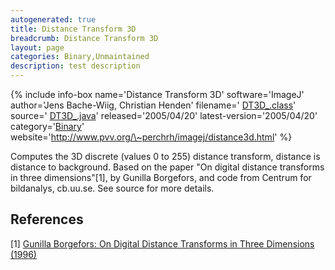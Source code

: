 ```yaml
---
autogenerated: true
title: Distance Transform 3D
breadcrumb: Distance Transform 3D
layout: page
categories: Binary,Unmaintained
description: test description
---
```


{% include info-box name='Distance Transform 3D' software='ImageJ' author='Jens Bache-Wiig, Christian Henden' filename=' [DT3D\_.class](http://www.pvv.org/~perchrh/imagej/DT3D_.class)' source=' [DT3D\_.java](http://www.pvv.org/~perchrh/imagej/DT3D_.java)' released='2005/04/20' latest-version='2005/04/20' category='[Binary](Category_Binary)' website='http://www.pvv.org/\~perchrh/imagej/distance3d.html' %}

Computes the 3D discrete (values 0 to 255) distance transform, distance is distance to background. Based on the paper "On digital distance transforms in three dimensions"[1], by Gunilla Borgefors, and code from Centrum for bildanalys, cb.uu.se. See source for more details.

References
----------

<references />

 

[1] [Gunilla Borgefors: On Digital Distance Transforms in Three Dimensions (1996)](http://dx.doi.org/10.1006/cviu.1996.0065)
